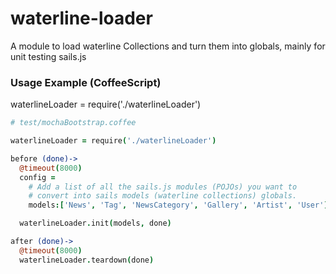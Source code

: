 # waterline-loader
A module to load waterline Collections and turn them into globals, mainly for unit testing sails.js


### Usage Example (CoffeeScript)

waterlineLoader = require('./waterlineLoader')
```coffee
# test/mochaBootstrap.coffee

waterlineLoader = require('./waterlineLoader')

before (done)->
  @timeout(8000)
  config =
    # Add a list of all the sails.js modules (POJOs) you want to
    # convert into sails models (waterline collections) globals.
    models:['News', 'Tag', 'NewsCategory', 'Gallery', 'Artist', 'User']

  waterlineLoader.init(models, done)

after (done)->
  @timeout(8000)
  waterlineLoader.teardown(done)
```